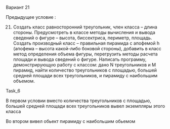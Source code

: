 Вариант 21

Предыдущее условие :

21. Создать класс равносторонний треугольник, член класса – длина стороны. Предусмотреть в
классе методы вычисления и вывода сведений о фигуре – высота, биссектриса, периметр, площадь.
Создать производный класс – правильная пирамида с апофемой h (апофема – высота какой-либо
боковой стороны), добавить в класс метод определения объема фигуры, перегрузить методы расчета
площади и вывода сведений о фигуре. Написать программу, демонстрирующую работу с классом: дано
N треугольников и M пирамид, найти количество треугольников с площадью, большей средней площади
всех треугольников, и пирамиду с наибольшим объемом. 

Task_6

В первом условии вместо количества треугольников с площадью, большей средней площади
всех треугольников вывел экземпляры этого класса

Во втором вивел обьект пирамиду с наибольшим обьемом 
